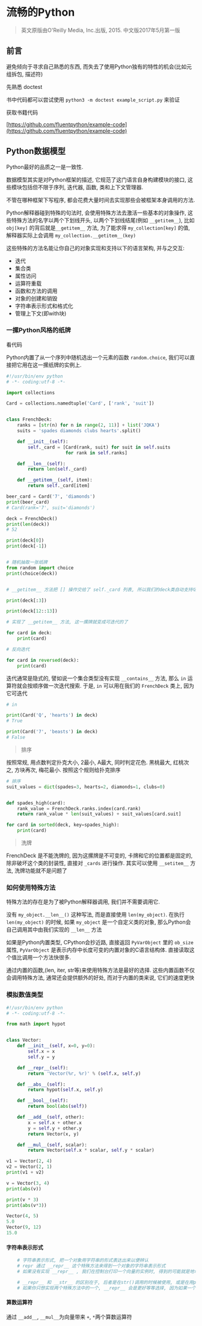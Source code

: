 # 流畅的Python

> 英文原版由O'Reilly Media, Inc.出版, 2015. 中文版2017年5月第一版

## 前言

避免倾向于寻求自己熟悉的东西, 而失去了使用Python独有的特性的机会(比如元组拆包, 描述符)

先熟悉 doctest

书中代码都可以尝试使用 `python3 -m doctest example_script.py` 来验证

获取书籍代码

[https://github.com/fluentpython/example-code](https://github.com/fluentpython/example-code)

## Python数据模型

Python最好的品质之一是一致性.

数据模型其实是对Python框架的描述, 它规范了这门语言自身构建模块的接口, 这些模块包括但不限于序列, 迭代器, 函数, 类和上下文管理器.

不管在哪种框架下写程序, 都会花费大量时间去实现那些会被框架本身调用的方法.

Python解释器碰到特殊的句法时, 会使用特殊方法去激活一些基本的对象操作, 这些特殊方法的名字以两个下划线开头, 以两个下划线结尾(例如 `__getitem__`), 比如 `obj[key]` 的背后就是`__getitem__` 方法, 为了能求得 `my_collection[key]` 的值, 解释器实际上会调用 `my_collection.__getitem__(key)`

这些特殊的方法名能让你自己的对象实现和支持以下的语言架构, 并与之交互:

- 迭代
- 集合类
- 属性访问
- 运算符重载
- 函数和方法的调用
- 对象的创建和销毁
- 字符串表示形式和格式化
- 管理上下文(即with块)

### 一摞Python风格的纸牌

看代码

Python内置了从一个序列中随机选出一个元素的函数 `random.choice`, 我们可以直接把它用在这一摞纸牌的实例上.

```python
#!/usr/bin/env python
# -*- coding:utf-8 -*-

import collections

Card = collections.namedtuple('Card', ['rank', 'suit'])


class FrenchDeck:
    ranks = [str(n) for n in range(2, 11)] + list('JQKA')
    suits = 'spades diamonds clubs hearts'.split()

    def __init__(self):
        self._card = [Card(rank, suit) for suit in self.suits
                      for rank in self.ranks]

    def __len__(self):
        return len(self._card)

    def __getitem__(self, item):
        return self._card[item]

beer_card = Card('7', 'diamonds')
print(beer_card)
# Card(rank='7', suit='diamonds')

deck = FrenchDeck()
print(len(deck))
# 52

print(deck[0])
print(deck[-1])


# 随机抽取一张纸牌
from random import choice
print(choice(deck))


# __getitem__ 方法把 [] 操作交给了 self._card 列表, 所以我们的deck类自动支持切片(slicing)操作

print(deck[:3])

print(deck[12::13])

# 实现了 __getitem__ 方法, 这一摞牌就变成可迭代的了

for card in deck:
    print(card)

# 反向迭代

for card in reversed(deck):
    print(card)
```

迭代通常是隐式的, 譬如说一个集合类型没有实现 `__contains__` 方法, 那么 `in` 运算符就会按顺序做一次迭代搜索. 于是, `in` 可以用在我们的 `FrenchDeck` 类上, 因为它可迭代

```python
# in

print(Card('Q', 'hearts') in deck)
# True

print(Card('7', 'beasts') in deck)
# False
```

> 排序

按照常规, 用点数判定扑克大小, 2最小, A最大, 同时判定花色. 黑桃最大, 红桃次之, 方块再次, 梅花最小. 按照这个规则给扑克排序

```python
# 排序
suit_values = dict(spades=3, hearts=2, diamonds=1, clubs=0)


def spades_high(card):
    rank_value = FrenchDeck.ranks.index(card.rank)
    return rank_value * len(suit_values) + suit_values[card.suit]

for card in sorted(deck, key=spades_high):
    print(card)
```

> 洗牌

FrenchDeck 是不能洗牌的, 因为这摞牌是不可变的, 卡牌和它的位置都是固定的, 除非破坏这个类的封装性, 直接对 `_cards` 进行操作. 其实可以使用 `__setitem__` 方法, 洗牌功能就不是问题了

### 如何使用特殊方法

特殊方法的存在是为了被Python解释器调用, 我们并不需要调用它.

没有 `my_object.__len__()` 这种写法, 而是直接使用 `len(my_object)`. 在执行 `len(my_object)` 的时候, 如果 `my_object` 是一个自定义类的对象, 那么Python会自己调用其中由我们实现的 `__len__` 方法

如果是Python内置类型, CPython会抄近路, 直接返回 `PyVarObject` 里的 `ob_size`属性, `PyVarObject` 是表示内存中长度可变的内置对象的C语言结构体. 直接读取这个值比调用一个方法快很多.

通过内置的函数,(len, iter, str等)来使用特殊方法是最好的选择. 这些内置函数不仅会调用特殊方法, 通常还会提供额外的好处, 而对于内置的类来说, 它们的速度更快

### 模拟数值类型

```python
#!/usr/bin/env python
# -*- coding:utf-8 -*-

from math import hypot


class Vector:
    def __init__(self, x=0, y=0):
        self.x = x
        self.y = y

    def __repr__(self):
        return 'Vector(%r, %r)' % (self.x, self.y)

    def __abs__(self):
        return hypot(self.x, self.y)

    def __bool__(self):
        return bool(abs(self))

    def __add__(self, other):
        x = self.x + other.x
        y = self.y + other.y
        return Vector(x, y)

    def __mul__(self, scalar):
        return Vector(self.x * scalar, self.y * scalar)

v1 = Vector(2, 4)
v2 = Vector(2, 1)
print(v1 + v2)

v = Vector(3, 4)
print(abs(v))

print(v * 3)
print(abs(v*3))
```

```python
Vector(4, 5)
5.0
Vector(9, 12)
15.0
```

#### 字符串表示形式

```python
    # 字符串表示形式, 把一个对象用字符串的形式表达出来以便辨认
    # repr 通过 __repr__ 这个特殊方法来得到一个对象的字符串表示形式
    # 如果没有实现 __repr__ , 我们在控制台打印一个向量的实例时, 得到的可能就是地址

    # __repr__ 和 __str__ 的区别在于, 后者是在str()调用的时候被使用, 或是在用print函数打印一个对象的时候才被调用
    # 如果你只想实现两个特殊方法中的一个, __repr__ 会是更好等等选择, 因为如果一个对象没有 __str__ 函数, 而Python需要调用它的时候, 解释器会用 __repr__ 代替
```

#### 算数运算符

通过 `__add__`, `__mul__`为向量带来 `+`, `*`两个算数运算符